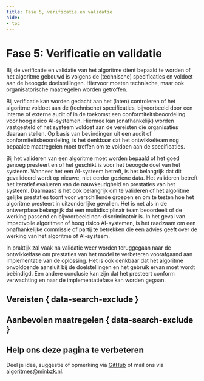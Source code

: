 ```yaml
---
title: Fase 5, verificatie en validatie
hide:
- toc
---
```


# Fase 5: Verificatie en validatie
Bij de verificatie en validatie van het algoritme dient bepaald te worden of het algoritme gebouwd is volgens de (technische) specificaties en voldoet aan de beoogde doelstellingen.
Hiervoor moeten technische, maar ook organisatorische maatregelen worden getroffen.

Bij verificatie kan worden gedacht aan het (laten) controleren of het algoritme voldoet aan de (technische) specificaties, bijvoorbeeld door een interne of externe audit of in de toekomst een conformiteitsbeoordeling voor hoog risico AI-systemen.
Hiermee kan (onafhankelijk) worden vastgesteld of het systeem voldoet aan de vereisten die organisaties daaraan stellen.
Op basis van bevindingen uit een audit of conformiteitsbeoordeling, is het denkbaar dat het ontwikkelteam nog bepaalde maatregelen moet treffen om te voldoen aan de specificaties.

Bij het valideren van een algoritme moet worden bepaald of het goed genoeg presteert en of het geschikt is voor het beoogde doel van het systeem.
Wanneer het een AI-systeem betreft, is het belangrijk dat dit gevalideerd wordt op nieuwe, niet eerder geziene data.
Het valideren betreft het iteratief evalueren van de nauwkeurigheid en prestaties van het systeem.
Daarnaast is het ook belangrijk om te valideren of het algoritme gelijke prestaties toont voor verschillende groepen en om te testen hoe het algoritme presteert in uitzonderlijke gevallen.
Het is net als in de ontwerpfase belangrijk dat een multidisciplinair team beoordeelt of de werking passend en bijvoorbeeld non-discriminatoir is.
In het geval van impactvolle algoritmen of hoog risico AI-systemen, is het raadzaam om een onafhankelijke commissie of partij te betrekken die een advies geeft over de werking van het algoritme of AI-systeem.

In praktijk zal vaak na validatie weer worden teruggegaan naar de ontwikkelfase om prestaties van het model te verbeteren voorafgaand aan implementatie van de oplossing.
Het is ook denkbaar dat het algoritme onvoldoende aansluit bij de doelstellingen en het gebruik ervan moet wordt beëindigd.
Een andere conclusie kan zijn dat het presteert conform verwachting en naar de implementatiefase kan worden gegaan.

## Vereisten { data-search-exclude }

<!-- list_vereisten levenscyclus/verificatie-en-validatie no-rol no-levenscyclus no-search no-onderwerp -->

## Aanbevolen maatregelen { data-search-exclude }

<!-- list_maatregelen levenscyclus/verificatie-en-validatie no-rol no-levenscyclus no-search no-onderwerp -->


## Help ons deze pagina te verbeteren
Deel je idee, suggestie of opmerking via [GitHub](https://github.com/MinBZK/Algoritmekader/issues/new/choose) of mail ons via [algoritmes@minbzk.nl](mailto:algoritmes@minbzk.nl).

